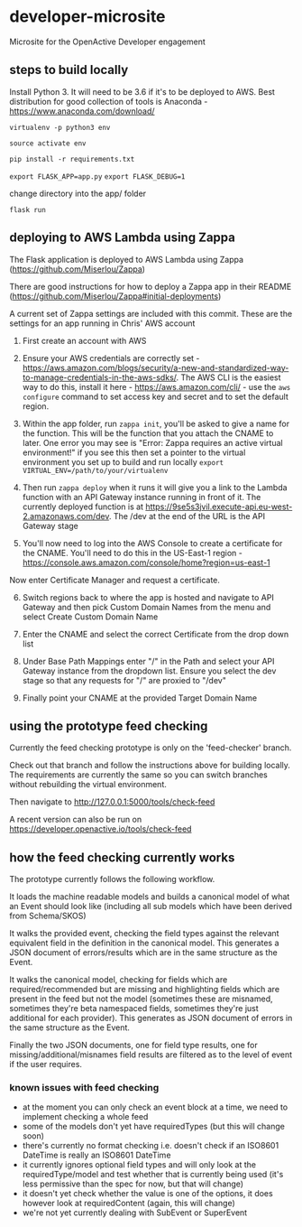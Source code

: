 # developer-microsite
Microsite for the OpenActive Developer engagement

## steps to build locally

Install Python 3. It will need to be 3.6 if it's to be deployed to AWS. Best distribution for good collection of tools is Anaconda - https://www.anaconda.com/download/

`virtualenv -p python3 env`

`source activate env`

`pip install -r requirements.txt`

`export FLASK_APP=app.py`
`export FLASK_DEBUG=1`

change directory into the app/ folder

`flask run`

## deploying to AWS Lambda using Zappa

The Flask application is deployed to AWS Lambda using Zappa (https://github.com/Miserlou/Zappa)

There are good instructions for how to deploy a Zappa app in their README (https://github.com/Miserlou/Zappa#initial-deployments)

A current set of Zappa settings are included with this commit. These are the settings for an app running in Chris' AWS account

1. First create an account with AWS

2. Ensure your AWS credentials are correctly set - https://aws.amazon.com/blogs/security/a-new-and-standardized-way-to-manage-credentials-in-the-aws-sdks/. The AWS CLI is the easiest way to do this, install it here - https://aws.amazon.com/cli/ - use the `aws configure` command to set access key and secret and to set the default region.

3. Within the app folder, run `zappa init`, you'll be asked to give a name for the function. This will be the function that you attach the CNAME to later. One error you may see is "Error: Zappa requires an active virtual environment!" if you see this then set a pointer to the virtual environment you set up to build and run locally `export VIRTUAL_ENV=/path/to/your/virtualenv`

4.  Then run `zappa deploy` when it runs it will give you a link to the Lambda function with an API Gateway instance running in front of it. The currently deployed function is at https://9se5s3jvil.execute-api.eu-west-2.amazonaws.com/dev. The /dev at the end of the URL is the API Gateway stage

5. You'll now need to log into the AWS Console to create a certificate for the CNAME. You'll need to do this in the US-East-1 region - https://console.aws.amazon.com/console/home?region=us-east-1

Now enter Certificate Manager and request a certificate.

6. Switch regions back to where the app is hosted and navigate to API Gateway and then pick Custom Domain Names from the menu and select Create Custom Domain Name

7. Enter the CNAME and select the correct Certificate from the drop down list

8. Under Base Path Mappings enter "/" in the Path and select your API Gateway instance from the dropdown list. Ensure you select the dev stage so that any requests for "/" are proxied to "/dev"

9. Finally point your CNAME at the provided Target Domain Name

## using the prototype feed checking

Currently the feed checking prototype is only on the 'feed-checker' branch.

Check out that branch and follow the instructions above for building locally. The requirements are currently the same so you can switch branches without rebuilding the virtual environment.

Then navigate to http://127.0.0.1:5000/tools/check-feed

A recent version can also be run on https://developer.openactive.io/tools/check-feed

## how the feed checking currently works

The prototype currently follows the following workflow.

It loads the machine readable models and builds a canonical model of what an Event should look like (including all sub models which have been derived from Schema/SKOS)

It walks the provided event, checking the field types against the relevant equivalent field in the definition in the canonical model. This generates a JSON document of errors/results which are in the same structure as the Event.

It walks the canonical model, checking for fields which are required/recommended but are missing and highlighting fields which are present in the feed but not the model (sometimes these are misnamed, sometimes they're beta namespaced fields, sometimes they're just additional for each provider). This generates as JSON document of errors in the same structure as the Event.

Finally the two JSON documents, one for field type results, one for missing/additional/misnames field results are filtered as to the level of event if the user requires.

### known issues with feed checking

- at the moment you can only check an event block at a time, we need to implement checking a whole feed
- some of the models don't yet have requiredTypes (but this will change soon)
- there's currently no format checking i.e. doesn't check if an ISO8601 DateTime is really an ISO8601 DateTime
- it currently ignores optional field types and will only look at the requiredType/model and test whether that is currently being used (it's less permissive than the spec for now, but that will change)
- it doesn't yet check whether the value is one of the options, it does however look at requiredContent (again, this will change)
- we're not yet currently dealing with SubEvent or SuperEvent
